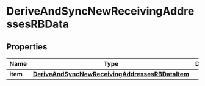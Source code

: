 

# DeriveAndSyncNewReceivingAddressesRBData


## Properties

| Name | Type | Description | Notes |
|------------ | ------------- | ------------- | -------------|
|**item** | [**DeriveAndSyncNewReceivingAddressesRBDataItem**](DeriveAndSyncNewReceivingAddressesRBDataItem.md) |  |  |



